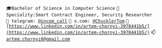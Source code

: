 <code>🎓Bachelor of Science in Computer Science</code>
<code>👷 Speciality:Smart Contract Engineer, Security Researcher</code><br>
<code>💬 telegram: [@incom_call](https://t.me/incom_call)</code>
<code>💬 x.com: [@ChucklerTom](https://x.com/ChucklerTom)</code>
<code>💬 [https://www.linkedin.com/in/artem-chornyi-3978441b5/](https://www.linkedin.com/in/artem-chornyi-3978441b5/)</code>
<code>📫 [artem.chornyi0@gmail.com](mailto:artem.chornyi0@gmail.com)</code>

